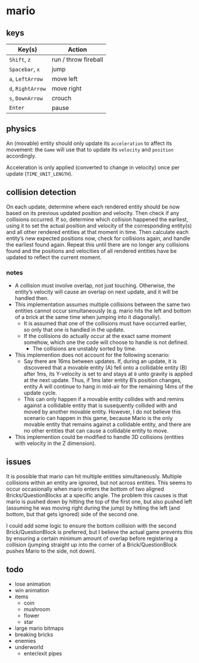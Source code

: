 # mario

## keys

| Key(s)            | Action               |
| ----------------- | -------------------- |
| `Shift`, `z`      | run / throw fireball |
| `Spacebar`, `x`   | jump                 |
| `a`, `LeftArrow`  | move left            |
| `d`, `RightArrow` | move right           |
| `s`, `DownArrow`  | crouch               |
| `Enter`           | pause                |

## physics

An (movable) entity should only update its `acceleration` to affect its movement: the `Game` will use that to update its `velocity` and `position` accordingly.

Acceleration is only applied (converted to change in velocity) once per update (`TIME_UNIT_LENGTH`).

## collision detection

On each update, determine where each rendered entity should be now based on its previous updated position and velocity. Then check if any collisions occurred. If so, determine which collision happened the earliest, using it to set the actual position and velocity of the corresponding entity(s) and all other rendered entities at that moment in time. Then calculate each entity’s new expected positions now, check for collisions again, and handle the earliest found again. Repeat this until there are no longer any collisions found and the positions and velocities of all rendered entities have be updated to reflect the current moment.

### notes

- A collision must involve overlap, not just touching. Otherwise, the entity’s velocity will cause an overlap on next update, and it will be handled then.
- This implementation assumes multiple collisions between the same two entities cannot occur simultaneously (e.g. mario hits the left and bottom of a brick at the same time when jumping into it diagonally).
  - It is assumed that one of the collisions must have occurred earlier, so only that one is handled in the update.
  - If the collisions do actually occur at the exact same moment somehow, which one the code will choose to handle is not defined.
    - The collisions are unstably sorted by time.
- This implemention does not account for the following scenario:
  - Say there are 16ms between updates. If, during an update, it is discovered that a movable entity (A) fell onto a collidable entity (B) after 1ms, its Y-velocity is set to and stays at `0` unto gravity is applied at the next update. Thus, if 1ms later entity B’s position changes, entity A will continue to hang in mid-air for the remaining 14ms of the update cycle.
  - This can only happen if a movable entity collides with and remins against a collidable entity that is susequently collided with and moved by another movable entity. However, I do not believe this scenario can happen in this game, because Mario is the only movable entity that remains against a collidable entity, and there are no other entities that can cause a collidable entity to move.
- This implemention could be modified to handle 3D collisions (entities with velocity in the Z dimension).

## issues

It is possible that mario can hit multiple entities simultaneously. Multiple collisions within an entity are ignored, but not across entities. This seems to occur occasionally when mario enters the bottom of two aligned Bricks/QuestionBlocks at a specific angle. The problem this causes is that mario is pushed down by hitting the top of the first one, but also pushed left (assuming he was moving right during the jump) by hitting the left (and bottom, but that gets ignored) side of the second one.

I could add some logic to ensure the bottom collision with the second Brick/QuestionBlock is preferred, but I believe the actual game prevents this by ensuring a certain minimum amount of overlap before registering a collision (jumping straight up into the corner of a Brick/QuestionBlock pushes Mario to the side, not down).

## todo

- lose animation
- win animation
- items
  - coin
  - mushroom
  - flower
  - star
- large mario bitmaps
- breaking bricks
- enemies
- underworld
  - enter/exit pipes
